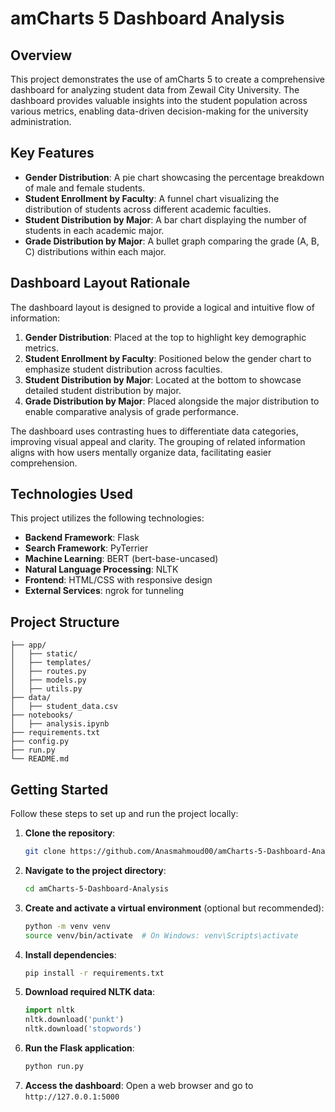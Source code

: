# amCharts 5 Dashboard Analysis

## Overview
This project demonstrates the use of amCharts 5 to create a comprehensive dashboard for analyzing student data from Zewail City University. The dashboard provides valuable insights into the student population across various metrics, enabling data-driven decision-making for the university administration.

## Key Features
- **Gender Distribution**: A pie chart showcasing the percentage breakdown of male and female students.
- **Student Enrollment by Faculty**: A funnel chart visualizing the distribution of students across different academic faculties.
- **Student Distribution by Major**: A bar chart displaying the number of students in each academic major.
- **Grade Distribution by Major**: A bullet graph comparing the grade (A, B, C) distributions within each major.

## Dashboard Layout Rationale
The dashboard layout is designed to provide a logical and intuitive flow of information:

1. **Gender Distribution**: Placed at the top to highlight key demographic metrics.
2. **Student Enrollment by Faculty**: Positioned below the gender chart to emphasize student distribution across faculties.
3. **Student Distribution by Major**: Located at the bottom to showcase detailed student distribution by major.
4. **Grade Distribution by Major**: Placed alongside the major distribution to enable comparative analysis of grade performance.

The dashboard uses contrasting hues to differentiate data categories, improving visual appeal and clarity. The grouping of related information aligns with how users mentally organize data, facilitating easier comprehension.

## Technologies Used
This project utilizes the following technologies:
- **Backend Framework**: Flask
- **Search Framework**: PyTerrier
- **Machine Learning**: BERT (bert-base-uncased)
- **Natural Language Processing**: NLTK
- **Frontend**: HTML/CSS with responsive design
- **External Services**: ngrok for tunneling

## Project Structure
```
├── app/
│   ├── static/
│   ├── templates/
│   ├── routes.py
│   ├── models.py
│   ├── utils.py
├── data/
│   ├── student_data.csv
├── notebooks/
│   ├── analysis.ipynb
├── requirements.txt
├── config.py
├── run.py
└── README.md
```

## Getting Started
Follow these steps to set up and run the project locally:

1. **Clone the repository**:
   ```bash
   git clone https://github.com/Anasmahmoud00/amCharts-5-Dashboard-Analysis.git
   ```
2. **Navigate to the project directory**:
   ```bash
   cd amCharts-5-Dashboard-Analysis
   ```
3. **Create and activate a virtual environment** (optional but recommended):
   ```bash
   python -m venv venv
   source venv/bin/activate  # On Windows: venv\Scripts\activate
   ```
4. **Install dependencies**:
   ```bash
   pip install -r requirements.txt
   ```
5. **Download required NLTK data**:
   ```python
   import nltk
   nltk.download('punkt')
   nltk.download('stopwords')
   ```
6. **Run the Flask application**:
   ```bash
   python run.py
   ```
7. **Access the dashboard**:
   Open a web browser and go to `http://127.0.0.1:5000`


